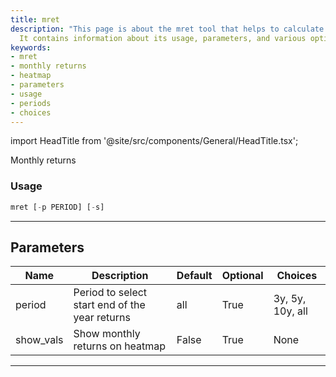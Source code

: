 ```yaml
---
title: mret
description: "This page is about the mret tool that helps to calculate monthly returns."
  It contains information about its usage, parameters, and various options.
keywords:
- mret
- monthly returns
- heatmap
- parameters
- usage
- periods
- choices
---
```


import HeadTitle from '@site/src/components/General/HeadTitle.tsx';

<HeadTitle title="portfolio/mret - Reference | OpenBB Terminal Docs" />

Monthly returns

### Usage

```python
mret [-p PERIOD] [-s]
```

---

## Parameters

| Name | Description | Default | Optional | Choices |
| ---- | ----------- | ------- | -------- | ------- |
| period | Period to select start end of the year returns | all | True | 3y, 5y, 10y, all |
| show_vals | Show monthly returns on heatmap | False | True | None |

---
